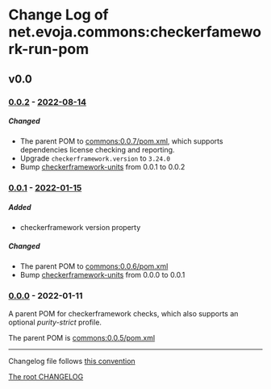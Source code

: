 # Change Log of net.evoja.commons:checkerfamework-run-pom

<!---
#### [Unreleased][unreleased]
##### Added
##### Changed
##### Deprecated
##### Removed
##### Fixed
##### Security
##### Broken
--->


## v0.0

### [0.0.2] - [2022-08-14][c-0.0.2]
##### Changed
* The parent POM to [commons:0.0.7/pom.xml](https://github.com/evoja/java-commons/blob/commons/0.0.7/pom.xml),
	which supports dependencies license checking and reporting.
* Upgrade `checkerframework.version` to `3.24.0`
* Bump [checkerframework-units](checkerframework-units/) from 0.0.1 to 0.0.2


### [0.0.1] - [2022-01-15][c-0.0.1]
##### Added
* checkerframework version property

##### Changed
* The parent POM to [commons:0.0.6/pom.xml](https://github.com/evoja/java-commons/blob/commons/0.0.6/pom.xml)
* Bump [checkerframework-units](../checkerframework-units/) from 0.0.0 to 0.0.1


### [0.0.0] - 2022-01-11

A parent POM for checkerframework checks, which also supports
an optional _purity-strict_ profile.

The parent POM is [commons:0.0.5/pom.xml](https://github.com/evoja/java-commons/blob/commons/0.0.5/pom.xml)





------------
Changelog file follows [this convention](https://keepachangelog.com/)

[The root CHANGELOG](/CHANGELOG.md)


[unreleased]: https://github.com/evoja/java-commons/compare/checkerframework-run-pom/0.0.2...master

[c-0.0.2]: https://github.com/evoja/java-commons/compare/checkerframework-run-pom/0.0.1...checkerframework-run-pom/0.0.2
[0.0.2]: https://github.com/evoja/java-commons/tree/checkerframework-run-pom/0.0.2

[c-0.0.1]: https://github.com/evoja/java-commons/compare/checkerframework-run-pom/0.0.0...checkerframework-run-pom/0.0.1
[0.0.1]: https://github.com/evoja/java-commons/tree/checkerframework-run-pom/0.0.1

[0.0.0]: https://github.com/evoja/java-commons/tree/checkerframework-run-pom/0.0.0
